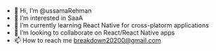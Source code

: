 - 👋 Hi, I’m @ussamaRehman
- 👀 I’m interested in SaaA
- 🌱 I’m currently learning React Native for cross-platorm applications
- 💞️ I’m looking to collaborate on React/React Native apps
- 📫 How to reach me breakdown20200@gmail.com

<!---
ussamaRehman/ussamaRehman is a ✨ special ✨ repository because its `README.md` (this file) appears on your GitHub profile.
You can click the Preview link to take a look at your changes.
--->
